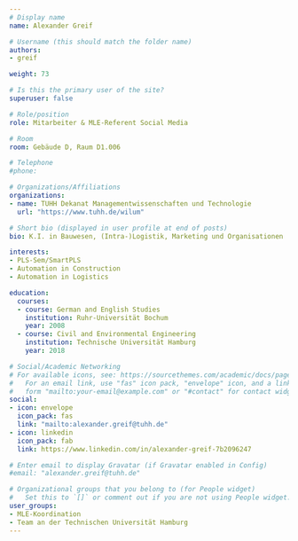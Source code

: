 ```yaml
---
# Display name
name: Alexander Greif

# Username (this should match the folder name)
authors:
- greif

weight: 73

# Is this the primary user of the site?
superuser: false

# Role/position
role: Mitarbeiter & MLE-Referent Social Media

# Room
room: Gebäude D, Raum D1.006

# Telephone
#phone: 

# Organizations/Affiliations
organizations:
- name: TUHH Dekanat Managementwissenschaften und Technologie
  url: "https://www.tuhh.de/wilum"

# Short bio (displayed in user profile at end of posts)
bio: K.I. in Bauwesen, (Intra-)Logistik, Marketing und Organisationen

interests:
- PLS-Sem/SmartPLS
- Automation in Construction
- Automation in Logistics

education:
  courses:
  - course: German and English Studies
    institution: Ruhr-Universität Bochum
    year: 2008
  - course: Civil and Environmental Engineering
    institution: Technische Universität Hamburg
    year: 2018

# Social/Academic Networking
# For available icons, see: https://sourcethemes.com/academic/docs/page-builder/#icons
#   For an email link, use "fas" icon pack, "envelope" icon, and a link in the
#   form "mailto:your-email@example.com" or "#contact" for contact widget.
social:
- icon: envelope
  icon_pack: fas
  link: "mailto:alexander.greif@tuhh.de"
- icon: linkedin
  icon_pack: fab
  link: https://www.linkedin.com/in/alexander-greif-7b2096247

# Enter email to display Gravatar (if Gravatar enabled in Config)
#email: "alexander.greif@tuhh.de"

# Organizational groups that you belong to (for People widget)
#   Set this to `[]` or comment out if you are not using People widget.
user_groups:
- MLE-Koordination
- Team an der Technischen Universität Hamburg
---
```


